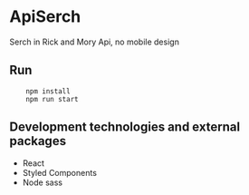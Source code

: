 # ApiSerch
Serch in Rick and Mory Api, no mobile design

## Run
```
    npm install
    npm run start
```

## Development technologies and external packages
* React 
* Styled Components
* Node sass

